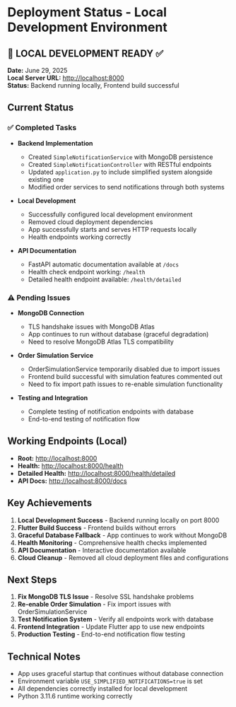 # Deployment Status - Local Development Environment

## 🚀 LOCAL DEVELOPMENT READY ✅

**Date:** June 29, 2025  
**Local Server URL:** <http://localhost:8000>  
**Status:** Backend running locally, Frontend build successful  

## Current Status

### ✅ Completed Tasks

- **Backend Implementation**
  - Created `SimpleNotificationService` with MongoDB persistence
  - Created `SimpleNotificationController` with RESTful endpoints
  - Updated `application.py` to include simplified system alongside existing one
  - Modified order services to send notifications through both systems

- **Local Development**
  - Successfully configured local development environment
  - Removed cloud deployment dependencies
  - App successfully starts and serves HTTP requests locally
  - Health endpoints working correctly

- **API Documentation**
  - FastAPI automatic documentation available at `/docs`
  - Health check endpoint working: `/health`
  - Detailed health endpoint available: `/health/detailed`

### ⚠️ Pending Issues

- **MongoDB Connection**
  - TLS handshake issues with MongoDB Atlas
  - App continues to run without database (graceful degradation)
  - Need to resolve MongoDB Atlas TLS compatibility

- **Order Simulation Service**
  - OrderSimulationService temporarily disabled due to import issues
  - Frontend build successful with simulation features commented out
  - Need to fix import path issues to re-enable simulation functionality

- **Testing and Integration**
  - Complete testing of notification endpoints with database
  - End-to-end testing of notification flow

## Working Endpoints (Local)

- **Root:** <http://localhost:8000>
- **Health:** <http://localhost:8000/health>
- **Detailed Health:** <http://localhost:8000/health/detailed>
- **API Docs:** <http://localhost:8000/docs>

## Key Achievements

1. **Local Development Success** - Backend running locally on port 8000
2. **Flutter Build Success** - Frontend builds without errors
3. **Graceful Database Fallback** - App continues to work without MongoDB
4. **Health Monitoring** - Comprehensive health checks implemented
5. **API Documentation** - Interactive documentation available
6. **Cloud Cleanup** - Removed all cloud deployment files and configurations

## Next Steps

1. **Fix MongoDB TLS Issue** - Resolve SSL handshake problems
2. **Re-enable Order Simulation** - Fix import issues with OrderSimulationService
3. **Test Notification System** - Verify all endpoints work with database
4. **Frontend Integration** - Update Flutter app to use new endpoints
5. **Production Testing** - End-to-end notification flow testing

## Technical Notes

- App uses graceful startup that continues without database connection
- Environment variable `USE_SIMPLIFIED_NOTIFICATIONS=true` is set
- All dependencies correctly installed for local development
- Python 3.11.6 runtime working correctly
